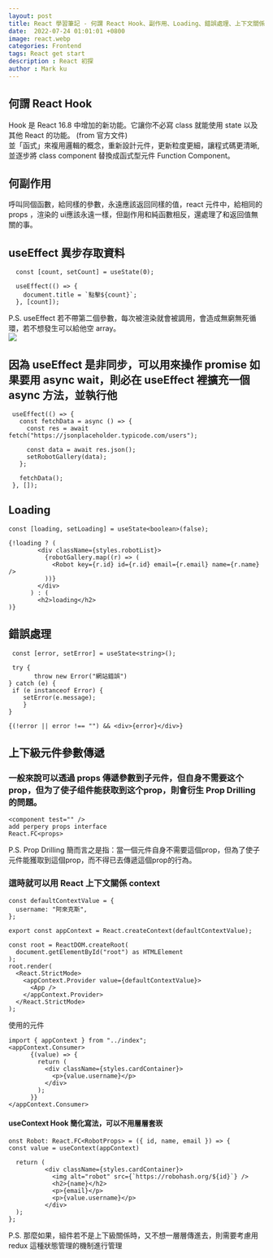 ```yaml
---
layout: post
title: React 學習筆記 - 何謂 React Hook、副作用、Loading、錯誤處理、上下文關係(Context) - Part's 4
date:  2022-07-24 01:01:01 +0800
image: react.webp
categories: Frontend
tags: React get start
description : React 初探
author : Mark ku
---
```

## 何謂 React Hook 
Hook 是 React 16.8 中增加的新功能。它讓你不必寫 class 就能使用 state 以及其他 React 的功能。 (from 官方文件)  
並「函式」來複用邏輯的概念，重新設計元件，更新粒度更細，讓程式碼更清晰, 並逐步將 class component 替換成函式型元件 Function Component。
 
## 何副作用
呼叫同個函數，給同樣的參數，永遠應該返回同樣的值，react 元件中，給相同的 props ，渲染的 ui應該永遠一樣，但副作用和純函數相反，還處理了和返回值無關的事。

## useEffect 異步存取資料
```
  const [count, setCount] = useState(0);

  useEffect(() => {
    document.title = `點擊${count}`;
  }, [count]);
```
  
P.S. useEffect 若不帶第二個參數，每次被渲染就會被調用，會造成無窮無死循環，若不想發生可以給他空 array。   
![](https://i.imgur.com/915DCg8.png)

## 因為 useEffect 是非同步，可以用來操作 promise 如果要用 async wait，則必在 useEffect 裡擴充一個 async 方法，並執行他
 
 ```
  useEffect(() => {
    const fetchData = async () => {
      const res = await fetch("https://jsonplaceholder.typicode.com/users");      

      const data = await res.json();
      setRobotGallery(data);
    };

    fetchData();
  }, []);
 ```
 
## Loading 
```
const [loading, setLoading] = useState<boolean>(false);
```
    
```    
{!loading ? (
        <div className={styles.robotList}>
          {robotGallery.map((r) => (
            <Robot key={r.id} id={r.id} email={r.email} name={r.name} />
          ))}
        </div>
      ) : (
        <h2>loading</h2>
)}
```

## 錯誤處理
```
 const [error, setError] = useState<string>();

 try {
       throw new Error("網站錯誤")               
} catch (e) {
 if (e instanceof Error) {
    setError(e.message);
    }
}      
    
{(!error || error !== "") && <div>{error}</div>}
```

## 上下級元件參數傳遞

### 一般來說可以透過 props  傳遞參數到子元件，但自身不需要这个prop，但为了使子组件能获取到这个prop，則會衍生 Prop Drilling 的問題。

```
<component test="" />
add perpery props interface 
React.FC<props>
``` 
P.S. Prop Drilling 簡而言之是指：當一個元件自身不需要這個prop，但為了使子元件能獲取到這個prop，而不得已去傳遞這個prop的行為。

### 這時就可以用 React 上下文關係 context  
``` 
const defaultContextValue = {
  username: "阿來克斯",
};

export const appContext = React.createContext(defaultContextValue);

const root = ReactDOM.createRoot(
  document.getElementById("root") as HTMLElement
);
root.render(
  <React.StrictMode>
    <appContext.Provider value={defaultContextValue}>
      <App />
    </appContext.Provider>
  </React.StrictMode>
);
```    

使用的元件
```    
import { appContext } from "../index";
<appContext.Consumer>
      {(value) => {
        return (
          <div className={styles.cardContainer}>            
            <p>{value.username}</p>
          </div>
        );
      }}
</appContext.Consumer>
```
    
#### useContext Hook 簡化寫法，可以不用層層套崁
```
onst Robot: React.FC<RobotProps> = ({ id, name, email }) => {
const value = useContext(appContext)

  return (        
          <div className={styles.cardContainer}>
            <img alt="robot" src={`https://robohash.org/${id}`} />
            <h2>{name}</h2>
            <p>{email}</p>
            <p>{value.username}</p>
          </div>            
  );
};
```
P.S. 那麼如果，組件若不是上下級關係時，又不想一層層傳進去，則需要考慮用 redux 這種狀態管理的機制進行管理
